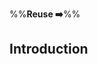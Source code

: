 <link rel="stylesheet" href="{{baseUrl}}/css/textbook.css">

<div class="website-content">

%%**Reuse :arrow_right:**%%

## Introduction

<div id="main">

<include src="what/embed.md" />
<include src="when/embed.md" />

</div>

</div>
